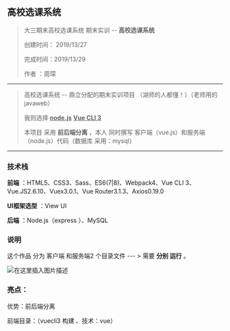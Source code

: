 ## 高校选课系统

> 大三期末高校选课系统  期末实训 --  **高校选课系统** 
>
> 创建时间： 2019/13/27
>
> 完成时间：2019/13/29
>
> 作者 ：周琛

------

> 高校选课系统  --  鼎立分配的期末实训项目 （湖师的人都懂！）（老师用的 javaweb） 
>
> 我则选择   <u>**node.js**</u>  **<u>Vue CLI 3</u>**  
>
> 本项目 采用 **前后端分离** ，本人 同时撰写 客户端（vue.js）和服务端（node.js）代码（数据库 采用：mysql）

------



### 技术栈

**前端** ：HTML5、CSS3、Sass、ES6(7|8)、Webpack4、Vue CLI 3、Vue.JS2.6.10、Vuex3.0.1、Vue Router3.1.3、Axios0.19.0   

**UI框架选型** ：View UI 

**后端** ：Node.js（express ）、MySQL



### 说明

这个作品 分为 客户端 和服务端2 个目录文件 --- > 需要 **分别 运行** 。

![在这里插入图片描述](https://img-blog.csdnimg.cn/20191227121637770.png)





### 亮点：

优势：前后端分离

前端目录：（vuecli3 构建 、技术：vue）